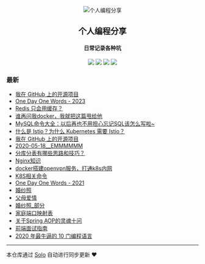 <p align="center"><img alt="个人编程分享" src="https://b3log.org/images/brand/solo-128.png"></p><h2 align="center">
个人编程分享
</h2>

<h4 align="center">日常记录各种坑</h4>
<p align="center"><a title="个人编程分享" target="_blank" href="https://github.com/liangzhaoliang95/solo-blog"><img src="https://img.shields.io/github/last-commit/liangzhaoliang95/solo-blog.svg?style=flat-square&color=FF9900"></a>
<a title="GitHub repo size in bytes" target="_blank" href="https://github.com/liangzhaoliang95/solo-blog"><img src="https://img.shields.io/github/repo-size/liangzhaoliang95/solo-blog.svg?style=flat-square"></a>
<a title="Solo Version" target="_blank" href="https://github.com/88250/solo/releases"><img src="https://img.shields.io/badge/solo-4.4.0-f1e05a.svg?style=flat-square&color=blueviolet"></a>
<a title="Hits" target="_blank" href="https://github.com/88250/hits"><img src="https://hits.b3log.org/liangzhaoliang95/solo-blog.svg"></a></p>

### 最新

* [我在 GitHub 上的开源项目](https://www.geekz.cn/my-github-repos)
* [One Day One Words - 2023](https://www.geekz.cn/articles/2023/04/10/1681128162515.html)
* [Redis 只会用缓存？](https://www.geekz.cn/articles/2023/01/12/1673500626095.html)
* [谁再问我docker，我就把这篇甩给他](https://www.geekz.cn/articles/2023/01/03/1672726614049.html)
* [MySQL命令大全：以后再也不用担心忘记SQL该怎么写啦~](https://www.geekz.cn/articles/2022/12/19/1671410962873.html)
* [什么是 Istio？为什么 Kubernetes 需要 Istio？](https://www.geekz.cn/articles/2022/06/13/1655092892483.html)
* [我在 GitHub 上的开源项目](https://www.geekz.cn/github)
* [2020-05-18__EMMMMMM](https://www.geekz.cn/articles/2022/06/10/1654857463774.html)
* [分库分表有哪些思路和技巧？](https://www.geekz.cn/articles/2021/11/04/1635988501875.html)
* [Nginx知识](https://www.geekz.cn/articles/2020/08/24/1598231403151.html)
* [docker搭建openvpn服务，打通k8s内网](https://www.geekz.cn/articles/2021/12/07/1638857872489.html)
* [K8S相关命令](https://www.geekz.cn/articles/2021/06/28/1624866121392.html)
* [One Day One Words - 2021](https://www.geekz.cn/articles/2021/06/25/1624604005727.html)
* [婚纱照](https://www.geekz.cn/articles/2021/01/19/1611049908855.html)
* [父母爱情](https://www.geekz.cn/articles/2020/12/25/1608888836182.html)
* [婚纱照_部分](https://www.geekz.cn/articles/2020/12/25/1608880891587.html)
* [家庭端口映射表](https://www.geekz.cn/articles/2020/12/01/1606813159401.html)
* [关于Spring AOP的灵魂十问](https://www.geekz.cn/articles/2020/09/09/1599613727655.html)
* [前端面试指南](https://www.geekz.cn/articles/2020/08/28/1598607282631.html)
* [2020 年最牛逼的 10 门编程语言](https://www.geekz.cn/articles/2020/08/21/1597973283154.html)



---

本仓库通过 [Solo](https://github.com/88250/solo) 自动进行同步更新 ❤️ 